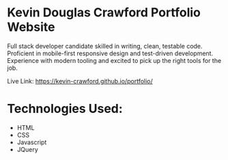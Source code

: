 
# Kevin Douglas Crawford Portfolio Website

Full stack developer candidate skilled in writing, clean, testable code. Proficient in mobile-first responsive design and test-driven development. Experience with modern tooling and excited to pick up the right tools for the job.

Live Link: https://kevin-crawford.github.io/portfolio/

# Technologies Used:
- HTML
- CSS
- Javascript
- JQuery

